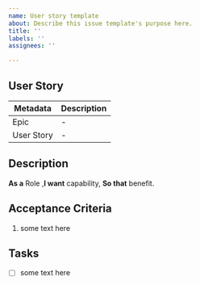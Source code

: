 ```yaml
---
name: User story template
about: Describe this issue template's purpose here.
title: ''
labels: ''
assignees: ''

---
```


## User Story
| Metadata | Description |
| -------- | ----------- |
| Epic | - |
| User Story | - |


## Description
**As a** Role ,**I want** capability, **So that** benefit.


## Acceptance Criteria
1. some text here


## Tasks
- [ ] some text here
